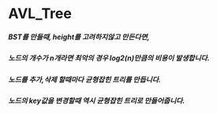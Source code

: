 # AVL_Tree

##### BST를 만들때, height를 고려하지않고 만든다면,
##### 노드의 개수가 n개라면 최악의 경우 log2(n)만큼의 비용이 발생합니다.
##### 노드를 추가,삭제 할때마다 균형잡힌 트리를 만듭니다.
##### 노드의 key값을 변경할때 역시 균형잡힌 트리로 만들어줍니다.
